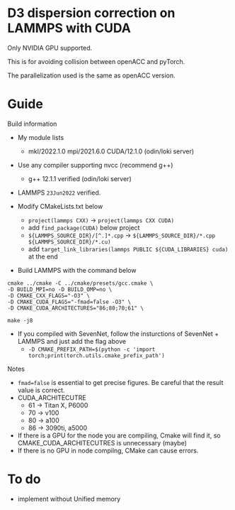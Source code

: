 # D3 dispersion correction on LAMMPS with CUDA

Only NVIDIA GPU supported.

This is for avoiding collision between openACC and pyTorch.

The parallelization used is the same as openACC version.

# Guide
Build information
- My module lists
  - mkl/2022.1.0 mpi/2021.6.0 CUDA/12.1.0 (odin/loki server)
- Use any compiler supporting nvcc (recommend g++)
  - g++ 12.1.1 verified (odin/loki server)
- LAMMPS `23Jun2022` verified.
- Modify CMakeLists.txt below
  - `project(lammps CXX)` -> `project(lammps CXX CUDA)`
  - add `find_package(CUDA)` below project
  - `${LAMMPS_SOURCE_DIR}/[^.]*.cpp` -> `${LAMMPS_SOURCE_DIR}/*.cpp ${LAMMPS_SOURCE_DIR}/*.cu)`
  - add `target_link_libraries(lammps PUBLIC ${CUDA_LIBRARIES} cuda)` at the end

- Build LAMMPS with the command below
```
cmake ../cmake -C ../cmake/presets/gcc.cmake \
-D BUILD_MPI=no -D BUILD_OMP=no \
-D CMAKE_CXX_FLAGS="-O3" \
-D CMAKE_CUDA_FLAGS="-fmad=false -O3" \
-D CMAKE_CUDA_ARCHITECTURES="86;80;70;61" \

make -j8
```
- If you compiled with SevenNet, follow the insturctions of SevenNet + LAMMPS and just add the flag above
  - `-D CMAKE_PREFIX_PATH=$(python -c 'import torch;print(torch.utils.cmake_prefix_path')`

Notes
- `fmad=false` is essential to get precise figures. Be careful that the result value is correct.
- CUDA_ARCHITECUTRE
  - 61 -> Titan X, P6000
  - 70 -> v100
  - 80 -> a100
  - 86 -> 3090ti, a5000
- If there is a GPU for the node you are compiling, Cmake will find it, so CMAKE_CUDA_ARCHITECUTRES is unnecessary (maybe)
- If there is no GPU in node compilng, CMake can cause errors.


# To do
- implement without Unified memory

